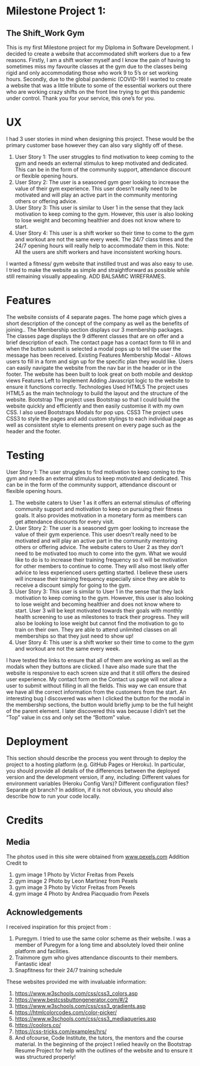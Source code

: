 # Milestone Project 1:
## The Shift_Work Gym

This is my first Milestone project for my Diploma in Software Development. I decided to create a website that accommodated shift workers due to a few reasons. Firstly, I am a shift worker myself and I know the pain of having to sometimes miss my favourite classes at the gym due to the classes being rigid and only accommodating those who work 9 to 5’s or set working hours. Secondly, due to the global pandemic (COVID-19) I wanted to create a website that was a little tribute to some of the essential workers out there who are working crazy shifts on the front line trying to get this pandemic under control. 
Thank you for your service, this one’s for you.
# UX
I had 3 user stories in mind when designing this project. These would be the primary customer base however they can also vary slightly off of these. 
1. User Story 1: The user struggles to find motivation to keep coming to the gym and needs an external stimulus to keep motivated and dedicated. This can be in the form of the community support, attendance discount or flexible opening hours.
2. User Story 2: The user is a seasoned gym goer looking to increase the value of their gym experience. This user doesn’t really need to be motivated and will play an active part in the community mentoring others or offering advice. 
3. User Story 3: This user is similar to User 1 in the sense that they lack motivation to keep coming to the gym. However, this user is also looking to lose weight and becoming healthier and does not know where to start. 
4. User Story 4: This user is a shift worker so their time to come to the gym and workout are not the same every week. The 24/7 class times and the 24/7 opening hours will really help to accommodate them in this.
Note: All the users are shift workers and have inconsistent working hours.
 
I wanted a fitness/ gym website that instilled trust and was also easy to use. I tried to make the website as simple and straightforward as possible while still remaining visually appealing.
ADD BALSAMIC WIREFRAMES.
# Features
The website consists of 4 separate pages. The home page which gives a short description of the concept of the company as well as the benefits of joining.. The Membership section displays our 3 membership packages. The classes page displays the 9 different classes that are on offer and a brief description of each. The contact page has a contact form to fill in and when the button submit is selected a modal pops up to tell the user the message has been received.
Existing Features
Membership Modal - Allows users to fill in a form and sign up for the specific plan they would like.
Users can easily navigate the website from the nav bar in the header or in the footer.
The website has been built to look great on both mobile and desktop views
Features Left to Implement
Adding Javascript logic to the website to ensure it functions correctly.
Technologies Used
HTML5
The project uses HTML5 as the main technology to build the layout and the structure of the website. 
Bootstrap
The project uses Bootstrap so that I could build the website quickly and efficiently and then easily customise it with my own CSS. I also used Bootstraps Modals for pop ups.
CSS3
The project uses CSS3 to style the pages and add custom stylings to each individual page as well as consistent style to elements present on every page such as the header and the footer.



# Testing
User Story 1: The user struggles to find motivation to keep coming to the gym and needs an external stimulus to keep motivated and dedicated. This can be in the form of the community support, attendance discount or flexible opening hours.
1. The website caters to User 1 as it offers an external stimulus of offering community support and motivation to keep on pursuing their fitness goals. It also provides motivation in a monetary form as members can get attendance discounts for every visit.
2. User Story 2: The user is a seasoned gym goer looking to increase the value of their gym experience. This user doesn’t really need to be motivated and will play an active part in the community mentoring others or offering advice. 
The website caters to User 2 as they don’t need to be motivated too much to come into the gym. What we would like to do is to increase their training frequency so it will be motivation for other members to continue to come. They will also most likely offer advice to less experienced users getting started. I believe these users will increase their training frequency especially since they are able to receive a discount simply for going to the gym.
3. User Story 3: This user is similar to User 1 in the sense that they lack motivation to keep coming to the gym. However, this user is also looking to lose weight and becoming healthier and does not know where to start.
User 3 will be kept motivated towards their goals with monthly health screening to use as milestones to track their progress. They will also be looking to lose weight but cannot find the motivation to go to train on their own. They are able to attend unlimited classes on all memberships so that they just need to show up!
4. User Story 4: This user is a shift worker so their time to come to the gym and workout are not the same every week. 
 
I have tested the links to ensure that all of them are working as well as the modals when they buttons are clicked. I have also made sure that the website is responsive to each screen size and that it still offers the desired user experience.
My contact form on the Contact us page will not allow a user to submit without filling in all the fields. This way we can ensure that we have all the correct information from the customers from the start.
An interesting bug I discovered was when I clicked the button for the modal in the membership sections, the button would briefly jump to be the full height of the parent element. I later discovered this was because I didn’t set the “Top” value in css and only set the “Bottom” value.
 
# Deployment
This section should describe the process you went through to deploy the project to a hosting platform (e.g. GitHub Pages or Heroku).
In particular, you should provide all details of the differences between the deployed version and the development version, if any, including:
Different values for environment variables (Heroku Config Vars)?
Different configuration files?
Separate git branch?
In addition, if it is not obvious, you should also describe how to run your code locally.
# Credits
## Media
The photos used in this site were obtained from www.pexels.com
Addition Credit  to
1. gym image 1 Photo by Victor Freitas from Pexels
2. gym image 2 Photo by Leon Martinez from Pexels
3. gym image 3 Photo by Victor Freitas from Pexels
4. gym image 4 Photo by Andrea Piacquadio from Pexels

## Acknowledgements
I received inspiration for this project from :
1. Puregym. I tried to use the same color scheme as their website. I was a member of Puregym for a long time and absolutely loved their online platform and facilities.
2. Trainmore gym who gives attendance discounts to their members. Fantastic idea!
3. Snapfitness for their 24/7 training schedule

These websites provided me with invaluable information:
1. https://www.w3schools.com/css/css3_colors.asp
2. https://www.bestcssbuttongenerator.com/#/2
3. https://www.w3schools.com/css/css3_gradients.asp
4. https://htmlcolorcodes.com/color-picker/
5. https://www.w3schools.com/css/css3_mediaqueries.asp
6. https://coolors.co/
7. https://css-tricks.com/examples/hrs/
8. And ofcourse, Code Institute, the tutors, the mentors and the course material. In the beginning of the project I relied heavily on the Bootstrap Resume Project for help with the outlines of the website and to ensure it was structured properly!

